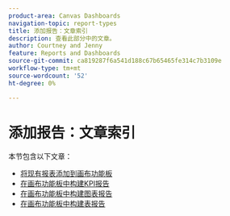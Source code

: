 ```yaml
---
product-area: Canvas Dashboards
navigation-topic: report-types
title: 添加报告：文章索引
description: 查看此部分中的文章。
author: Courtney and Jenny
feature: Reports and Dashboards
source-git-commit: ca819287f6a541d188c67b65465fe314c7b3109e
workflow-type: tm+mt
source-wordcount: '52'
ht-degree: 0%

---
```



# 添加报告：文章索引

本节包含以下文章：

* [将现有报表添加到画布功能板](/help/quicksilver/reports-and-dashboards/canvas-dashboards/add-reports/add-existing-report.md)
* [在画布功能板中构建KPI报告](/help/quicksilver/reports-and-dashboards/canvas-dashboards/add-reports/build-kpi-report.md)
* [在画布功能板中构建图表报告](/help/quicksilver/reports-and-dashboards/canvas-dashboards/add-reports/build-chart-report.md)
* [在画布功能板中构建表报告](/help/quicksilver/reports-and-dashboards/canvas-dashboards/add-reports/build-table-report.md)
